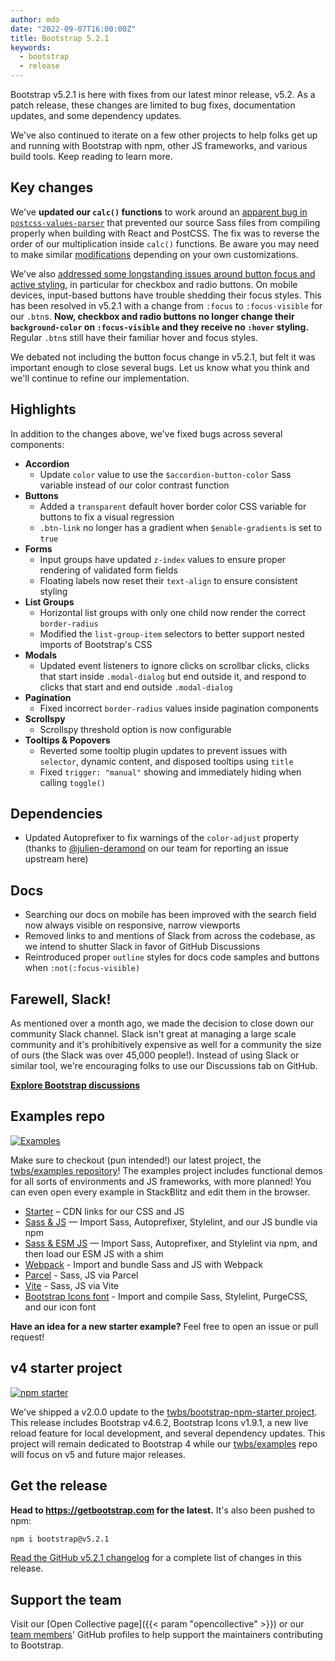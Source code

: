 ```yaml
---
author: mdo
date: "2022-09-07T16:00:00Z"
title: Bootstrap 5.2.1
keywords:
  - bootstrap
  - release
---
```


Bootstrap v5.2.1 is here with fixes from our latest minor release, v5.2. As a patch release, these changes are limited to bug fixes, documentation updates, and some dependency updates.

We've also continued to iterate on a few other projects to help folks get up and running with Bootstrap with npm, other JS frameworks, and various build tools. Keep reading to learn more.

## Key changes

We've **updated our `calc()` functions** to work around an [apparent bug in `postcss-values-parser`](https://github.com/shellscape/postcss-values-parser/issues/138) that prevented our source Sass files from compiling properly when building with React and PostCSS. The fix was to reverse the order of our multiplication inside `calc()` functions. Be aware you may need to make similar [modifications](https://github.com/twbs/bootstrap/pull/37079) depending on your own customizations.

We've also [addressed some longstanding issues around button focus and active styling](https://github.com/twbs/bootstrap/pull/37026), in particular for checkbox and radio buttons. On mobile devices, input-based buttons have trouble shedding their focus styles. This has been resolved in v5.2.1 with a change from `:focus` to `:focus-visible` for our `.btn`s. **Now, checkbox and radio buttons no longer change their `background-color` on `:focus-visible` and they receive no `:hover` styling.** Regular `.btn`s still have their familiar hover and focus styles.

We debated not including the button focus change in v5.2.1, but felt it was important enough to close several bugs. Let us know what you think and we'll continue to refine our implementation.

## Highlights

In addition to the changes above, we've fixed bugs across several components:

- **Accordion**
  - Update `color` value to use the `$accordion-button-color` Sass variable instead of our color contrast function
- **Buttons**
  - Added a `transparent` default hover border color CSS variable for buttons to fix a visual regression
  - `.btn-link` no longer has a gradient when `$enable-gradients` is set to `true`
- **Forms**
  - Input groups have updated `z-index` values to ensure proper rendering of validated form fields
  - Floating labels now reset their `text-align` to ensure consistent styling
- **List Groups**
  - Horizontal list groups with only one child now render the correct `border-radius`
  - Modified the `list-group-item` selectors to better support nested imports of Bootstrap's CSS
- **Modals**
  - Updated event listeners to ignore clicks on scrollbar clicks, clicks that start inside `.modal-dialog` but end outside it, and respond to clicks that start and end outside `.modal-dialog`
- **Pagination**
  - Fixed incorrect `border-radius` values inside pagination components
- **Scrollspy**
  - Scrollspy threshold option is now configurable
- **Tooltips & Popovers**
  - Reverted some tooltip plugin updates to prevent issues with `selector`, dynamic content, and disposed tooltips using `title`
  - Fixed `trigger: "manual"` showing and immediately hiding when calling `toggle()`

## Dependencies

- Updated Autoprefixer to fix warnings of the `color-adjust` property (thanks to [@julien-deramond](https://github.com/julien-deramond/) on our team for reporting an issue upstream here)

## Docs

- Searching our docs on mobile has been improved with the search field now always visible on responsive, narrow viewports
- Removed links to and mentions of Slack from across the codebase, as we intend to shutter Slack in favor of GitHub Discussions
- Reintroduced proper `outline` styles for docs code samples and buttons when `:not(:focus-visible)`

## Farewell, Slack!

As mentioned over a month ago, we made the decision to close down our community Slack channel. Slack isn't great at managing a large scale community and it's prohibitively expensive as well for a community the size of ours (the Slack was over 45,000 people!). Instead of using Slack or similar tool, we're encouraging folks to use our Discussions tab on GitHub.

**[Explore Bootstrap discussions](https://github.com/twbs/bootstrap/discussions)**

## Examples repo

[![Examples](/assets/img/2022/09/examples.png)](https://github.com/twbs/examples)

Make sure to checkout (pun intended!) our latest project, the [twbs/examples repository](https://github.com/twbs/examples)! The examples project includes functional demos for all sorts of environments and JS frameworks, with more planned! You can even open every example in StackBlitz and edit them in the browser.

- [Starter](https://github.com/twbs/examples/tree/main/starter/) – CDN links for our CSS and JS
- [Sass & JS](https://github.com/twbs/examples/tree/main/sass-js/) — Import Sass, Autoprefixer, Stylelint, and our JS bundle via npm
- [Sass & ESM JS](https://github.com/twbs/examples/tree/main/sass-js-esm/) — Import Sass, Autoprefixer, and Stylelint via npm, and then load our ESM JS with a shim
- [Webpack](https://github.com/twbs/examples/tree/main/webpack/) - Import and bundle Sass and JS with Webpack
- [Parcel](https://github.com/twbs/examples/tree/main/parcel/) - Sass, JS via Parcel
- [Vite](https://github.com/twbs/examples/tree/main/vite/) - Sass, JS via Vite
- [Bootstrap Icons font](https://github.com/twbs/examples/tree/main/icons-font/) - Import and compile Sass, Stylelint, PurgeCSS, and our icon font

**Have an idea for a new starter example?** Feel free to open an issue or pull request!

## v4 starter project

[![npm starter](/assets/img/2022/09/bnpm.png)](https://github.com/twbs/bootstrap-npm-starter)

We've shipped a v2.0.0 update to the [twbs/bootstrap-npm-starter project](https://github.com/twbs/bootstrap-npm-starter). This release includes Bootstrap v4.6.2, Bootstrap Icons v1.9.1, a new live reload feature for local development, and several dependency updates. This project will remain dedicated to Bootstrap 4 while our [twbs/examples](https://github.com/twbs/examples) repo will focus on v5 and future major releases.

## Get the release

**Head to <https://getbootstrap.com> for the latest.** It's also been pushed to npm:

```sh
npm i bootstrap@v5.2.1
```

[Read the GitHub v5.2.1 changelog](https://github.com/twbs/bootstrap/releases/tag/v5.2.1) for a complete list of changes in this release.

## Support the team

Visit our [Open Collective page]({{< param "opencollective" >}}) or our [team members](https://github.com/orgs/twbs/people)' GitHub profiles to help support the maintainers contributing to Bootstrap.
